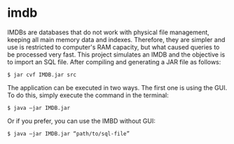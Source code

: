 # imdb
IMDBs are databases that do not work with physical file management, keeping all main memory data and indexes. Therefore, they are simpler and use is restricted to computer's RAM capacity, but what caused queries to be processed very fast. This project simulates an IMDB and the objective is to import an SQL file.
After compiling and generating a JAR file as follows:
```
$ jar cvf IMDB.jar src
```
The application can be executed in two ways. The first one is using the GUI. To do this, simply execute the command in the terminal:
```
$ java –jar IMDB.jar
```
Or if you prefer, you can use the IMBD without GUI:
```
$ java –jar IMDB.jar “path/to/sql-file”
```

